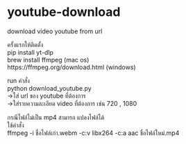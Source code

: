 # youtube-download
download video youtube from url

<p class="has-line-data" data-line-start="0" data-line-end="3">ครั้งแรกให้ติดตั้ง<br>
pip install yt-dlp<br>
brew install ffmpeg (mac os)<br>
https://ffmpeg.org/download.html (windows)
</p>
<p class="has-line-data" data-line-start="5" data-line-end="9">run คำสั่ง<br>
python download_youtube.py<br>
-&gt;ใส่ url ของ youtube ที่ต้องการ<br>
-&gt;ใส่รายความละเอียด video ที่ต้องการ เช่น 720 , 1080</p>
<p class="has-line-data" data-line-start="10" data-line-end="13">กรณีไฟล์ไม่เป็น mp4 สามารถ แปลงไฟล์ได้<br>
ใช้คำสั่ง<br>
ffmpeg -i ชื่อไฟล์เก่า.webm -c:v libx264 -c:a aac ชื่อไฟล์ใหม่.mp4</p>